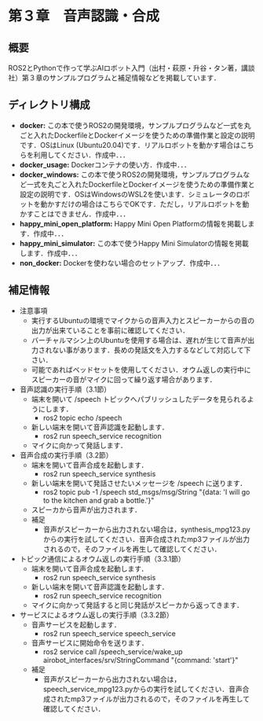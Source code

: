 # 第３章　音声認識・合成
## 概要
ROS2とPythonで作って学ぶAIロボット入門（出村・萩原・升谷・タン著，講談社）第３章のサンプルプログラムと補足情報などを掲載しています．

## ディレクトリ構成

- **docker:** この本で使うROS2の開発環境，サンプルプログラムなど一式を丸ごと入れたDockerfileとDockerイメージを使うための準備作業と設定の説明です．OSはLinux (Ubuntu20.04)です．リアルロボットを動かす場合はこちらを利用してください．作成中．．．
- **docker_usage:** Dockerコンテナの使い方．作成中．．．
- **docker_windows:** この本で使うROS2の開発環境，サンプルプログラムなど一式を丸ごと入れたDockerfileとDockerイメージを使うための準備作業と設定の説明です．OSはWindowsのWSL2を使います．シミュレータのロボットを動かすだけの場合はこちらでOKです．ただし，リアルロボットを動かすことはできません．作成中．．．
- **happy_mini_open_platform:** Happy Mini Open Platformの情報を掲載します．作成中．．．
- **happy_mini_simulator:** この本で使うHappy Mini Simulatorの情報を掲載します．作成中．．．
- **non_docker:** Dockerを使わない場合のセットアップ．作成中．．．
   
## 補足情報

- 注意事項
  - 実行するUbuntuの環境でマイクからの音声入力とスピーカーからの音の出力が出来ていることを事前に確認してください．
  - バーチャルマシン上のUbuntuを使用する場合は、遅れが生じて音声が出力されない事があります．長めの発話文を入力するなどして対応して下さい．
  - 可能であればベッドセットを使用してください．オウム返しの実行中にスピーカーの音がマイクに回って繰り返す場合があります．
- 音声認識の実行手順（3.1節）
  - 端末を開いて /speech トピックへパブリッシュしたデータを見られるようにします．
    - ros2 topic echo /speech
  - 新しい端末を開いて音声認識を起動します．
    - ros2 run speech_service recognition
  - マイクに向かって発話します．
- 音声合成の実行手順（3.2節）
  - 端末を開いて音声合成を起動します．
    - ros2 run speech_service synthesis
  - 新しい端末を開いて発話させたいメッセージを /speech に送ります．
    - ros2 topic pub -1 /speech std_msgs/msg/String "{data: 'I will go to the kitchen and grab a bottle.'}"
  - スピーカから音声が出力されます．
  - 補足
    - 音声がスピーカーから出力されない場合は，synthesis_mpg123.pyからの実行を試してください．音声合成されたmp3ファイルが出力されるので，そのファイルを再生して確認してください．
- トピック通信によるオウム返しの実行手順（3.3.1節）
  - 端末を開いて音声合成を起動します．
    - ros2 run speech_service synthesis
  - 新しい端末を開いて音声認識を起動します．
    - ros2 run speech_service recognition
  - マイクに向かって発話すると同じ発話がスピーカから返ってきます．
- サービスによるオウム返しの実行手順（3.3.2節）
  - 音声サービスを起動します．
    - ros2 run speech_service speech_service
  - 音声サービスに開始命令を送ります．
    - ros2 service call /speech_service/wake_up airobot_interfaces/srv/StringCommand "{command: 'start'}"
  - 補足
    - 音声がスピーカーから出力されない場合は，speech_service_mpg123.pyからの実行を試してください．音声合成されたmp3ファイルが出力されるので，そのファイルを再生して確認してください．
